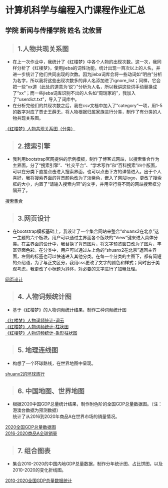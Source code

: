 # 计算机科学与编程入门课程作业汇总  
## 学院 新闻与传播学院 姓名 沈攸晋  
> ## 1.人物共现关系图  
  
* 在上一次作业中，我统计了《红楼梦》中各个人物的出现次数。这一次，我同样分析了《红楼梦》，使用jieba的词性功能，统计出现一百次以上的人名，并进一步统计了他们共同出现的次数。因为jieba词库会将一些动词如“明白”分析为名字，所以我将这些出现次数多的非人名添加进了ignore_list；同样，它会把一些“xx道（此处的道意为‘说’）”分析为人名，所以我讲这些词手动替换成了“xx”；而一些jieba词库识别不出的人名如“周瑞家的”，我加入了“userdict.txt”，导入了词库中。  
* 在分析完他们的共现次数之后，我在csv文档中加入了“category”一项，用1-5的数字对应了贾史王薛无，将人物根据归属家族进行分类，制作了有分类的人物共现关系图。  
  
[《红楼梦》人物共现关系图（分类）](https://shuanx2.github.io/cate_honglou.html)  
  
> ## 2.搜索引擎  
  
* 我利用bootstrap官网提供的示例模板，制作了博客式网站，以搜索集合作为主界面，分了“搜索引擎”、“社交平台”、“学术写作”和“百科搜索”四个版面，可以在分类下直接点击进入搜索界面，也可以点击下方的详情进入。出于个人喜好，我将搜索界面的背景颜色改为了淡紫色，嵌入了网站logo，更改了搜索框的大小，内置了“请输入搜索内容”的文字，并用空行将不同的网站搜索框分隔开了。  
  
[搜索集合](https://shuanx2.github.io/search.html)  
> ## 3.网页设计  
  
* 在bootstrap模板基础上，我设计了一个集合网站来整合“shuanx2在北京”这一主题的六个板块，用户可以通过主界面各个版块的“View”键来进入具体分类。在主界面的设计中，我替换了背景图片，将文字预览窗口改为了图片，丰富界面色彩。在分类中，用户可以通过左上角的“shuanx2在北京”返回主界面，左侧的标签也可以快速进入其他分类。在每一个分类的主图下，都有简短的介绍语，为了与正文区分，我用css更改了文字的颜色和样式；同时出于美观考虑，我更改了小标题为斜体，对必要的文字进行了加粗处理。  
  
[网页设计](https://shuanx2.github.io/design.html)   
> ## 4. 人物词频统计图
* 基于《红楼梦》的人物词频统计结果，制作三种词频统计图  
  
[《红楼梦》人物词频统计-词云](https://shuanx2.github.io/name_count_wordcloud.html)  
[《红楼梦》人物词频统计-柱状图](https://shuanx2.github.io/name_count_bar.html)  
[《红楼梦》人物词频统计-象形柱状图](https://shuanx2.github.io/name_count_pictorialbar.html)  
> ## 5. 地理连线图
* 构想了一个环球路线，在世界地图中呈现。  
  
[shuanx2的环球旅行](https://shuanx2.github.io/worldtravel.html)  
> ## 6. 中国地图、世界地图
* 根据2020中国GDP总量统计结果，制作附色阶的全国GDP总量数据图。（注：港澳台数据为预测数据）  
统计了从2016到2020年商品A在世界市场的销量情况。  
  
[2020全国GDP总量数据图](https://shuanx2.github.io/GDP2020.html)  
[2016-2020商品A全球销量](https://shuanx2.github.io/mapworld.html)  
> ## 7. 组合图表
* 集合2010-2020的中国内地GDP总量数据，制作分年统计图、占比饼图，以及2010-2020的变化折线图。  
  
[2010-2020全国GDP总量数据统计](https://shuanx2.github.io/china_gdp_from_2010_to_2020.html)  
